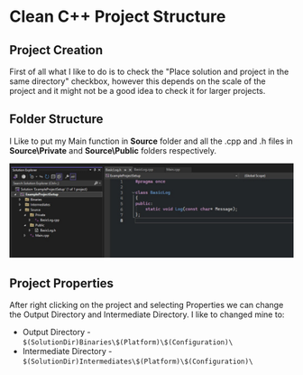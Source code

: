 # Clean C++ Project Structure

## Project Creation

First of all what I like to do is to check the "Place solution and project in the same directory" checkbox, however this depends on the scale of the project and it might not be a good idea to check it for larger projects.

## Folder Structure

I Like to put my Main function in **Source** folder and all the .cpp and .h files in **Source\Private** and **Source\Public** folders respectively.

![Folder Structure](https://github.com/intrxx/CleanPP-Workspace/blob/main/Images/FileStructure.jpg)

## Project Properties

After right clicking on the project and selecting Properties we can change the Output Directory and Intermediate Directory. I like to changed mine to:
- Output Directory - ``$(SolutionDir)Binaries\$(Platform)\$(Configuration)\``
- Intermediate Directory - ``$(SolutionDir)Intermediates\$(Platform)\$(Configuration)\``

  
